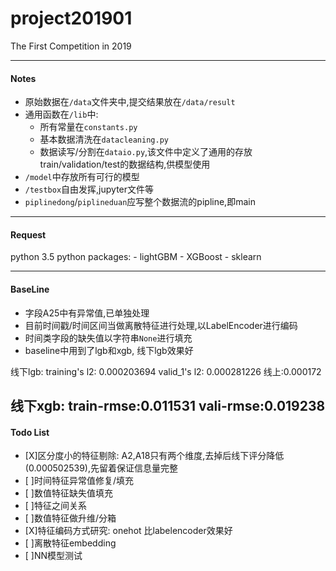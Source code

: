 # project201901
The First Competition in 2019

---
#### Notes
- 原始数据在`/data`文件夹中,提交结果放在`/data/result`
- 通用函数在`/lib`中:
	- 所有常量在`constants.py`
	- 基本数据清洗在`datacleaning.py`
	- 数据读写/分割在`dataio.py`,该文件中定义了通用的存放train/validation/test的数据结构,供模型使用
- `/model`中存放所有可行的模型
- `/testbox`自由发挥,jupyter文件等
- `piplinedong`/`piplineduan`应写整个数据流的pipline,即main


---
#### Request
python 3.5
python packages:
	- lightGBM
	- XGBoost
	- sklearn

---
#### BaseLine

   - 字段A25中有异常值,已单独处理
   - 目前时间戳/时间区间当做离散特征进行处理,以LabelEncoder进行编码
   - 时间类字段的缺失值以字符串`None`进行填充
   - baseline中用到了lgb和xgb, 线下lgb效果好
   
   线下lgb: training's l2: 0.000203694	valid_1's l2: 0.000281226
   线上:0.000172
   
   线下xgb: train-rmse:0.011531	vali-rmse:0.019238
 ---
#### Todo List
- [X]区分度小的特征剔除: A2,A18只有两个维度,去掉后线下评分降低(0.000502539),先留着保证信息量完整
- [ ]时间特征异常值修复/填充
- [ ]数值特征缺失值填充
- [ ]特征之间关系
- [ ]数值特征做升维/分箱
- [X]特征编码方式研究: onehot 比labelencoder效果好
- [ ]离散特征embedding
- [ ]NN模型测试 